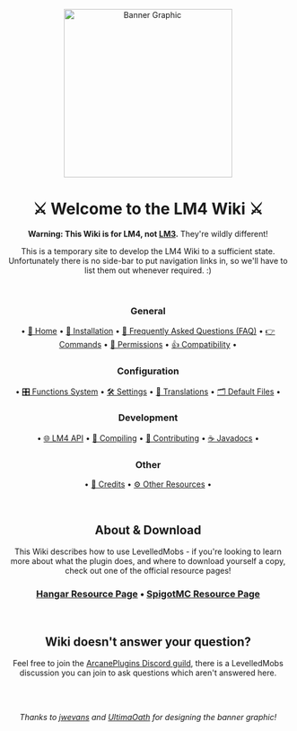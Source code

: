 <div align="center">

<img src="https://i.ibb.co/ySgMPd0/Levelled-Mobs-Banner-v2-0.png" alt="Banner Graphic" height="300px"></img>

# ⚔️ Welcome to the LM4 Wiki ⚔️

**Warning: This Wiki is for LM4, not [LM3](https://github.com/ArcanePlugins/LevelledMobs/Wiki).** They're wildly different!

This is a temporary site to develop the LM4 Wiki to a sufficient state. Unfortunately there is no side-bar to put navigation links in, so we'll have to list them out whenever required. :)

<br>

### General

• [🏡 Home](home.md)
• [🔌 Installation](installation.md)
• [👋 Frequently Asked Questions (FAQ)](faq.md)
• [👉 Commands](commands.md)
• [🛑 Permissions](permissions.md)
• [👍 Compatibility](compatibility.md)
•

### Configuration

• [🎛️ Functions System](settings/functions/functions.md)
• [🛠️ Settings](settings/settings.md)
• [📜 Translations](translations/translations.md)
• [🗂️ Default Files](snippets/default-files.md)
•

### Development

• [🌐 LM4 API](dev/api.md)
• [🧱 Compiling](dev/compiling.md)
• [💙 Contributing](dev/contributing.md)
• [☕️ Javadocs](dev/javadocs.md)
•

### Other

• [🤝 Credits](credits.md)
• [⚙️ Other Resources](other-resources.md)
•



<br>

## About & Download

This Wiki describes how to use LevelledMobs - if you're looking to learn more about what the plugin
does, and where to download yourself a copy, check out one of the official resource pages!

### [Hangar Resource Page](https://hangar.papermc.io/ArcanePlugins/LevelledMobs) • [SpigotMC Resource Page](https://spigotmc.org/resources/74304/)

<br>

## Wiki doesn't answer your question?

Feel free to join the
[ArcanePlugins Discord guild](https://discord.io/arcaneplugins),
there is a LevelledMobs discussion you can join to ask questions
which aren't answered here.

<br><br>

*Thanks to [jwevans](https://github.com/jwevans1989) and [UltimaOath](https://github.com/UltimaOath) for designing the banner graphic!*

</div>